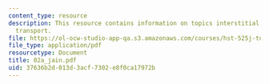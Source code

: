 ```yaml
---
content_type: resource
description: This resource contains information on topics interstitial and lymphatic
  transport.
file: https://ol-ocw-studio-app-qa.s3.amazonaws.com/courses/hst-525j-tumor-pathophysiology-and-transport-phenomena-fall-2005/37636b2d013d3acf7302e8f0ca17972b_02a_jain.pdf
file_type: application/pdf
resourcetype: Document
title: 02a_jain.pdf
uid: 37636b2d-013d-3acf-7302-e8f0ca17972b
---
```

